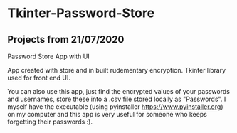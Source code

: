 # Tkinter-Password-Store
## Projects from 21/07/2020
Password Store App with UI

App created with store and in built rudementary encryption. Tkinter library used for front end UI.

You can also use this app, just find the encrypted values of your passwords and usernames, store these into a .csv file stored locally as "Passwords". 
I myself have the executable (using pyinstaller https://www.pyinstaller.org) on my computer and this app is very useful for someone who keeps forgetting their passwords :).